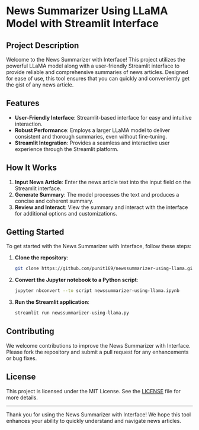 # News Summarizer Using LLaMA Model with Streamlit Interface

## Project Description

Welcome to the News Summarizer with Interface! This project utilizes the powerful LLaMA model along with a user-friendly Streamlit interface to provide reliable and comprehensive summaries of news articles. Designed for ease of use, this tool ensures that you can quickly and conveniently get the gist of any news article.

## Features

- **User-Friendly Interface**: Streamlit-based interface for easy and intuitive interaction.
- **Robust Performance**: Employs a larger LLaMA model to deliver consistent and thorough summaries, even without fine-tuning.
- **Streamlit Integration**: Provides a seamless and interactive user experience through the Streamlit platform.

## How It Works

1. **Input News Article**: Enter the news article text into the input field on the Streamlit interface.
2. **Generate Summary**: The model processes the text and produces a concise and coherent summary.
3. **Review and Interact**: View the summary and interact with the interface for additional options and customizations.

## Getting Started

To get started with the News Summarizer with Interface, follow these steps:

1. **Clone the repository**:
    ```sh
    git clone https://github.com/punit169/newssummarizer-using-llama.git
    ```

2. **Convert the Jupyter notebook to a Python script**:
    ```sh
    jupyter nbconvert --to script newssummarizer-using-llama.ipynb
    ```

3. **Run the Streamlit application**:
    ```sh
    streamlit run newssummarizer-using-llama.py
    ```

## Contributing

We welcome contributions to improve the News Summarizer with Interface. Please fork the repository and submit a pull request for any enhancements or bug fixes.

## License

This project is licensed under the MIT License. See the [LICENSE](LICENSE) file for more details.

---

Thank you for using the News Summarizer with Interface! We hope this tool enhances your ability to quickly understand and navigate news articles.
